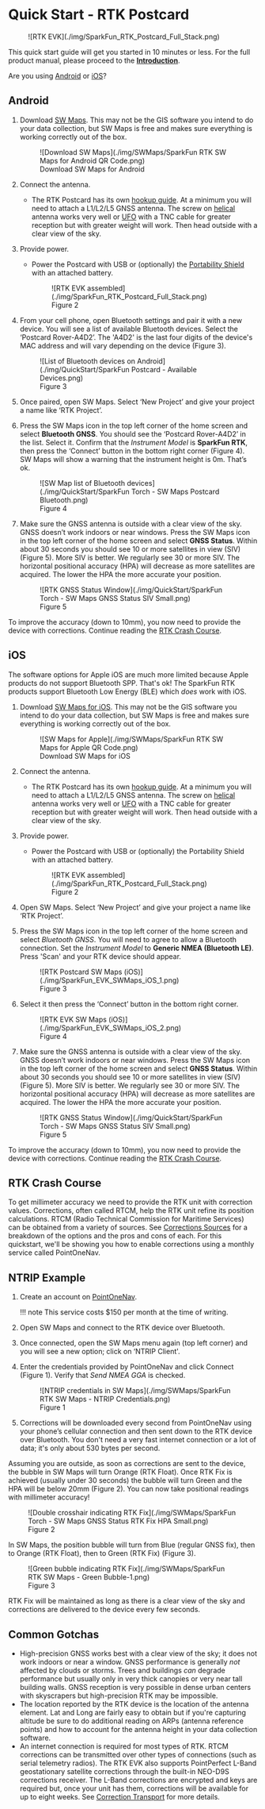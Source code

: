 # Quick Start - RTK Postcard

<figure markdown>
![RTK EVK](./img/SparkFun_RTK_Postcard_Full_Stack.png)
<figcaption markdown>
</figcaption>
</figure>

This quick start guide will get you started in 10 minutes or less. For the full product manual, please proceed to the [**Introduction**](index.md).

Are you using [Android](#android) or [iOS](#ios)?

## Android

1. Download [SW Maps](https://play.google.com/store/apps/details?id=np.com.softwel.swmaps). This may not be the GIS software you intend to do your data collection, but SW Maps is free and makes sure everything is working correctly out of the box.

	<figure markdown>
	![Download SW Maps](./img/SWMaps/SparkFun RTK SW Maps for Android QR Code.png)
	<figcaption markdown>
	Download SW Maps for Android
	</figcaption>
	</figure>

2. Connect the antenna.

	- The RTK Postcard has its own [hookup guide](http://docs.sparkfun.com/SparkFun_RTK_Postcard/). At a minimum you will need to attach a L1/L2/L5 GNSS antenna. The screw on [helical](https://www.sparkfun.com/gnss-multi-band-l1-l2-l5-helical-antenna-sma.html) antenna works very well or [UFO](https://www.sparkfun.com/gnss-multi-band-l1-l2-l5-surveying-antenna-tnc-spk6618h.html) with a TNC cable for greater reception but with greater weight will work. Then head outside with a clear view of the sky.

3. Provide power.

	- Power the Postcard with USB or (optionally) the [Portability Shield](https://www.sparkfun.com/sparkfun-portability-shield.html) with an attached battery.

		<figure markdown>
		![RTK EVK assembled](./img/SparkFun_RTK_Postcard_Full_Stack.png)
		<figcaption markdown>
		Figure 2
		</figcaption>
		</figure>

4. From your cell phone, open Bluetooth settings and pair it with a new device. You will see a list of available Bluetooth devices. Select the ‘Postcard Rover-A4D2’. The 'A4D2' is the last four digits of the device's MAC address and will vary depending on the device (Figure 3).

	<figure markdown>
	![List of Bluetooth devices on Android](./img/QuickStart/SparkFun Postcard - Available Devices.png)
	<figcaption markdown>
	Figure 3
	</figcaption>
	</figure>

5. Once paired, open SW Maps. Select ‘New Project’ and give your project a name like ‘RTK Project’.

6. Press the SW Maps icon in the top left corner of the home screen and select **Bluetooth GNSS**. You should see the ‘Postcard Rover-A4D2’ in the list. Select it. Confirm that the *Instrument Model* is **SparkFun RTK**, then press the ‘Connect’ button in the bottom right corner (Figure 4). SW Maps will show a warning that the instrument height is 0m. That’s ok.

	<figure markdown>
	![SW Map list of Bluetooth devices](./img/QuickStart/SparkFun Torch - SW Maps Postcard Bluetooth.png)
	<figcaption markdown>
	Figure 4
	</figcaption>
	</figure>

7. Make sure the GNSS antenna is outside with a clear view of the sky. GNSS doesn’t work indoors or near windows. Press the SW Maps icon in the top left corner of the home screen and select **GNSS Status**. Within about 30 seconds you should see 10 or more satellites in view (SIV) (Figure 5). More SIV is better. We regularly see 30 or more SIV. The horizontal positional accuracy (HPA) will decrease as more satellites are acquired. The lower the HPA the more accurate your position.

	<figure markdown>
	![RTK GNSS Status Window](./img/QuickStart/SparkFun Torch - SW Maps GNSS Status SIV Small.png)
	<figcaption markdown>
	Figure 5
	</figcaption>
	</figure>

To improve the accuracy (down to 10mm), you now need to provide the device with corrections. Continue reading the [RTK Crash Course](#rtk-crash-course).

## iOS

The software options for Apple iOS are much more limited because Apple products do not support Bluetooth SPP. That's ok! The SparkFun RTK products support Bluetooth Low Energy (BLE) which *does* work with iOS.

1. Download [SW Maps for iOS](https://apps.apple.com/us/app/sw-maps/id6444248083). This may not be the GIS software you intend to do your data collection, but SW Maps is free and makes sure everything is working correctly out of the box.

	<figure markdown>
	![SW Maps for Apple](./img/SWMaps/SparkFun RTK SW Maps for Apple QR Code.png)
	<figcaption markdown>
	Download SW Maps for iOS
	</figcaption>
	</figure>

2. Connect the antenna.

	- The RTK Postcard has its own [hookup guide](http://docs.sparkfun.com/SparkFun_RTK_Postcard/). At a minimum you will need to attach a L1/L2/L5 GNSS antenna. The screw on [helical](https://www.sparkfun.com/gnss-multi-band-l1-l2-l5-helical-antenna-sma.html) antenna works very well or [UFO](https://www.sparkfun.com/gnss-multi-band-l1-l2-l5-surveying-antenna-tnc-spk6618h.html) with a TNC cable for greater reception but with greater weight will work. Then head outside with a clear view of the sky.

3. Provide power.

	- Power the Postcard with USB or (optionally) the Portability Shield with an attached battery.

		<figure markdown>
		![RTK EVK assembled](./img/SparkFun_RTK_Postcard_Full_Stack.png)
		<figcaption markdown>
		Figure 2
		</figcaption>
		</figure>

4. Open SW Maps. Select ‘New Project’ and give your project a name like ‘RTK Project’.

5. Press the SW Maps icon in the top left corner of the home screen and select *Bluetooth GNSS*. You will need to agree to allow a Bluetooth connection. Set the *Instrument Model* to **Generic NMEA (Bluetooth LE)**. Press 'Scan' and your RTK device should appear.

	<figure markdown>
	![RTK Postcard SW Maps (iOS)](./img/SparkFun_EVK_SWMaps_iOS_1.png)
	<figcaption markdown>
	Figure 3
	</figcaption>
	</figure>

6. Select it then press the ‘Connect’ button in the bottom right corner.

	<figure markdown>
	![RTK EVK SW Maps (iOS)](./img/SparkFun_EVK_SWMaps_iOS_2.png)
	<figcaption markdown>
	Figure 4
	</figcaption>
	</figure>

7. Make sure the GNSS antenna is outside with a clear view of the sky. GNSS doesn’t work indoors or near windows. Press the SW Maps icon in the top left corner of the home screen and select **GNSS Status**. Within about 30 seconds you should see 10 or more satellites in view (SIV) (Figure 5). More SIV is better. We regularly see 30 or more SIV. The horizontal positional accuracy (HPA) will decrease as more satellites are acquired. The lower the HPA the more accurate your position.

	<figure markdown>
	![RTK GNSS Status Window](./img/QuickStart/SparkFun Torch - SW Maps GNSS Status SIV Small.png)
	<figcaption markdown>
	Figure 5
	</figcaption>
	</figure>

To improve the accuracy (down to 10mm), you now need to provide the device with corrections. Continue reading the [RTK Crash Course](#rtk-crash-course).

## RTK Crash Course

To get millimeter accuracy we need to provide the RTK unit with correction values. Corrections, often called RTCM, help the RTK unit refine its position calculations. RTCM (Radio Technical Commission for Maritime Services) can be obtained from a variety of sources. See [Corrections Sources](correction_sources.md) for a breakdown of the options and the pros and cons of each. For this quickstart, we'll be showing you how to enable corrections using a monthly service called PointOneNav.

## NTRIP Example

1. Create an account on [PointOneNav](https://app.pointonenav.com/trial?src=sparkfun).

	!!! note
		This service costs $150 per month at the time of writing.

2. Open SW Maps and connect to the RTK device over Bluetooth.

3. Once connected, open the SW Maps menu again (top left corner) and you will see a new option; click on ‘NTRIP Client'.

4. Enter the credentials provided by PointOneNav and click Connect (Figure 1). Verify that *Send NMEA GGA* is checked.

	<figure markdown>
	![NTRIP credentials in SW Maps](./img/SWMaps/SparkFun RTK SW Maps - NTRIP Credentials.png)
	<figcaption markdown>
	Figure 1
	</figcaption>
	</figure>

5. Corrections will be downloaded every second from PointOneNav using your phone’s cellular connection and then sent down to the RTK device over Bluetooth. You don't need a very fast internet connection or a lot of data; it's only about 530 bytes per second.

Assuming you are outside, as soon as corrections are sent to the device, the bubble in SW Maps will turn Orange (RTK Float). Once RTK Fix is achieved (usually under 30 seconds) the bubble will turn Green and the HPA will be below 20mm (Figure 2). You can now take positional readings with millimeter accuracy!

<figure markdown>
![Double crosshair indicating RTK Fix](./img/SWMaps/SparkFun Torch - SW Maps GNSS Status RTK Fix HPA Small.png)
<figcaption markdown>
Figure 2
</figcaption>
</figure>

In SW Maps, the position bubble will turn from Blue (regular GNSS fix), then to Orange (RTK Float), then to Green (RTK Fix) (Figure 3).

<figure markdown>
![Green bubble indicating RTK Fix](./img/SWMaps/SparkFun RTK SW Maps - Green Bubble-1.png)
<figcaption markdown>
Figure 3
</figcaption>
</figure>

RTK Fix will be maintained as long as there is a clear view of the sky and corrections are delivered to the device every few seconds.

## Common Gotchas

- High-precision GNSS works best with a clear view of the sky; it does not work indoors or near a window. GNSS performance is generally *not* affected by clouds or storms. Trees and buildings *can* degrade performance but usually only in very thick canopies or very near tall building walls. GNSS reception is very possible in dense urban centers with skyscrapers but high-precision RTK may be impossible.
- The location reported by the RTK device is the location of the antenna element. Lat and Long are fairly easy to obtain but if you're capturing altitude be sure to do additional reading on ARPs (antenna reference points) and how to account for the antenna height in your data collection software.
- An internet connection is required for most types of RTK. RTCM corrections can be transmitted over other types of connections (such as serial telemetry radios). The RTK EVK also supports PointPerfect L-Band geostationary satellite corrections through the built-in NEO-D9S corrections receiver. The L-Band corrections are encrypted and keys are required but, once your unit has them, corrections will be available for up to eight weeks. See [Correction Transport](correction_transport.md) for more details.

